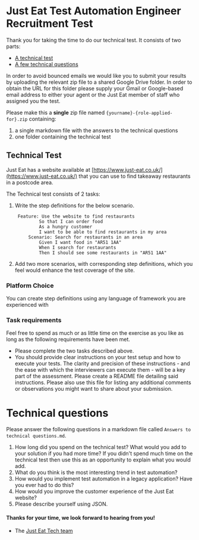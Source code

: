 Just Eat Test Automation Engineer Recruitment Test
==================================

Thank you for taking the time to do our technical test. It consists of two parts:

* [A technical test](#technical-test)
* [A few technical questions](#technical-questions)

In order to avoid bounced emails we would like you to submit your results by uploading the relevant zip file to a shared Google Drive folder. In order to obtain the URL for this folder please supply your Gmail or Google-based email address to either your agent or the Just Eat member of staff who assigned you the test.

Please make this a **single** zip file named `{yourname}-{role-applied-for}.zip` containing:

1. a single markdown file with the answers to the technical questions
2. one folder containing the technical test

## Technical Test

Just Eat has a website available at [https://www.just-eat.co.uk/](https://www.just-eat.co.uk/) that you can use to find takeaway restaurants in a postcode area.

The Technical test consists of 2 tasks:

1. Write the step definitions for the below scenario.

		Feature: Use the website to find restaurants
				So that I can order food
				As a hungry customer
				I want to be able to find restaurants in my area
			Scenario: Search for restaurants in an area
				Given I want food in "AR51 1AA"
				When I search for restaurants
				Then I should see some restaurants in "AR51 1AA"

2. Add  two more scenarios, with corresponding step definitions, which you feel would enhance the test coverage of the site.

### Platform Choice

You can create step definitions using any language of framework you are experienced with

### Task requirements

Feel free to spend as much or as little time on the exercise as you like as long as the following requirements have been met.  

- Please complete the two tasks described above.
- You should provide clear instructions on your test setup and how to execute your tests. The clarity and precision of these instructions - and the ease with which the interviewers can execute them - will be a key part of the assessment. Please create a README file detailing said instructions. Please also use this file for listing any additional comments or observations you might want to share about your submission.

# Technical questions

Please answer the following questions in a markdown file called `Answers to technical questions.md`.

1. How long did you spend on the technical test? What would you add to your solution if you had more time? If you didn't spend much time on the technical test then use this as an opportunity to explain what you would add.
2. What do you think is the most interesting trend in test automation?
3. How would you implement test automation in a legacy application? Have you ever had to do this?
4. How would you improve the customer experience of the Just Eat website?
5. Please describe yourself using JSON.


#### Thanks for your time, we look forward to hearing from you!
- The [Just Eat Tech team](https://careers.just-eat.com/departments/technology)
